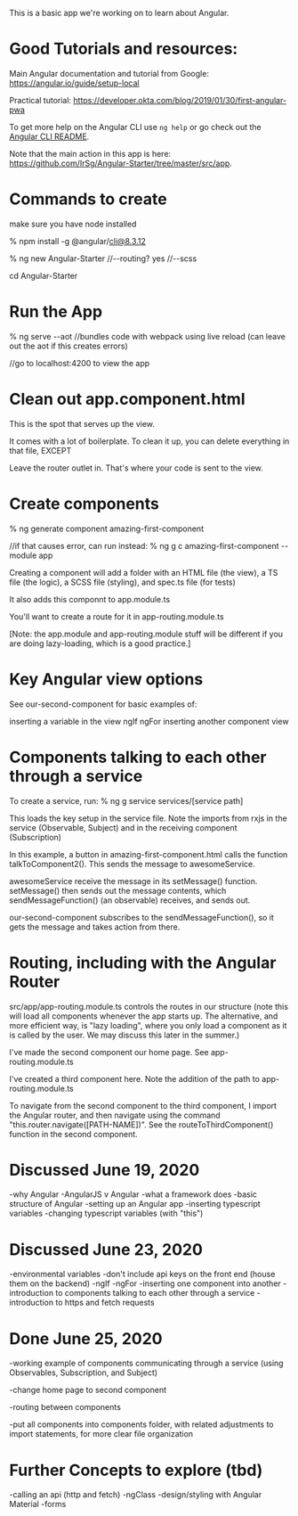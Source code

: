 This is a basic app we're working on to learn about Angular.

# Good Tutorials and resources:
Main Angular documentation and tutorial from Google: https://angular.io/guide/setup-local

Practical tutorial: https://developer.okta.com/blog/2019/01/30/first-angular-pwa

To get more help on the Angular CLI use `ng help` or go check out the [Angular CLI README](https://github.com/angular/angular-cli/blob/master/README.md).

Note that the main action in this app is here: https://github.com/IrSg/Angular-Starter/tree/master/src/app.

# Commands to create

make sure you have node installed 

% npm install -g @angular/cli@8.3.12

% ng new Angular-Starter
	//--routing? yes
	//--scss

cd Angular-Starter

# Run the App

% ng serve --aot //bundles code with webpack using live reload (can leave out the aot if this creates errors)

//go to localhost:4200 to view the app 

# Clean out app.component.html

This is the spot that serves up the view.

It comes with a lot of boilerplate. To clean it up, you can delete everything in that file, EXCEPT <router-outlet></router-outlet> 

Leave the router outlet in. That's where your code is sent to the view.

# Create components

% ng generate component amazing-first-component

//if that causes error, can run instead: % ng g c amazing-first-component --module app

Creating a component will add a folder with an HTML file (the view), a TS file (the logic), a SCSS file (styling), and spec.ts file (for tests)

It also adds this componnt to app.module.ts

You'll want to create a route for it in app-routing.module.ts

[Note: the app.module and app-routing.module stuff will be different if you are doing lazy-loading, which is a good practice.]

# Key Angular view options

See our-second-component for basic examples of: 

inserting a variable in the view
ngIf
ngFor 
inserting another component view

# Components talking to each other through a service

To create a service, run: % ng g service services/[service path]

This loads the key setup in the service file. Note the imports from rxjs in the service (Observable, Subject) and in the receiving component (Subscription)

In this example, a button in amazing-first-component.html calls the function talkToComponent2(). This sends the message to awesomeService.

awesomeService receive the message in its setMessage() function. setMessage() then sends out the message contents, which sendMessageFunction() (an observable) receives, and sends out.

our-second-component subscribes to the sendMessageFunction(), so it gets the message and takes action from there.

# Routing, including with the Angular Router

src/app/app-routing.module.ts controls the routes in our structure (note this will load all components whenever the app starts up. The alternative, and more efficient way, is "lazy loading", where you only load a component as it is called by the user. We may discuss this later in the summer.)

I've made the second component our home page. See app-routing.module.ts

I've created a third component here. Note the addition of the path to app-routing.module.ts

To navigate from the second component to the third component, I import the Angular router, and then navigate using the command "this.router.navigate([PATH-NAME])".  See the routeToThirdComponent() function in the second component.

# Discussed June 19, 2020
-why Angular 
-AngularJS v Angular
-what a framework does
-basic structure of Angular
-setting up an Angular app
-inserting typescript variables
-changing typescript variables (with "this")

# Discussed June 23, 2020
-environmental variables
-don't include api keys on the front end (house them on the backend)
-ngIf
-ngFor
-inserting one component into another
-introduction to components talking to each other through a service
-introduction to https and fetch requests

# Done June 25, 2020
-working example of components communicating through a service (using Observables, Subscription, and Subject)

-change home page to second component

-routing between components

-put all components into components folder, with related adjustments to import statements, for more clear file organization

# Further Concepts to explore (tbd)
-calling an api (http and fetch)
-ngClass
-design/styling with Angular Material
-forms


